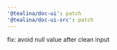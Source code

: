 ```yaml
---
'@tealina/doc-ui': patch
'@tealina/doc-ui-src': patch
---
```


fix: avoid null value after clean input
